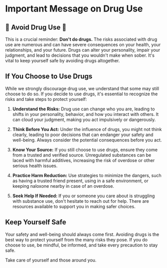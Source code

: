 # Important Message on Drug Use

## 🚨 **Avoid Drug Use** 🚨

This is a crucial reminder: **Don't do drugs.** The risks associated with drug use are numerous and can have severe consequences on your health, your relationships, and your future. Drugs can alter your personality, impair your judgment, and lead to decisions that you wouldn't make when sober. It's vital to keep yourself safe by avoiding drugs altogether.

## **If You Choose to Use Drugs**

While we strongly discourage drug use, we understand that some may still choose to do so. If you decide to use drugs, it's essential to recognize the risks and take steps to protect yourself:

1. **Understand the Risks:** Drug use can change who you are, leading to shifts in your personality, behavior, and how you interact with others. It can cloud your judgment, making you act impulsively or dangerously.

2. **Think Before You Act:** Under the influence of drugs, you might not think clearly, leading to poor decisions that can endanger your safety and well-being. Always consider the potential consequences before you act.

3. **Know Your Source:** If you still choose to use drugs, ensure they come from a trusted and verified source. Unregulated substances can be laced with harmful additives, increasing the risk of overdose or other serious health issues.

4. **Practice Harm Reduction:** Use strategies to minimize the dangers, such as having a trusted friend present, using in a safe environment, or keeping naloxone nearby in case of an overdose.

5. **Seek Help If Needed:** If you or someone you care about is struggling with substance use, don't hesitate to reach out for help. There are resources available to support you in making safer choices.

## **Keep Yourself Safe**

Your safety and well-being should always come first. Avoiding drugs is the best way to protect yourself from the many risks they pose. If you do choose to use, be mindful, be informed, and take every precaution to stay safe.

Take care of yourself and those around you.

